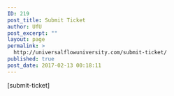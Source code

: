 ```yaml
---
ID: 219
post_title: Submit Ticket
author: UfU
post_excerpt: ""
layout: page
permalink: >
  http://universalflowuniversity.com/submit-ticket/
published: true
post_date: 2017-02-13 00:18:11
---
```

[submit-ticket]
